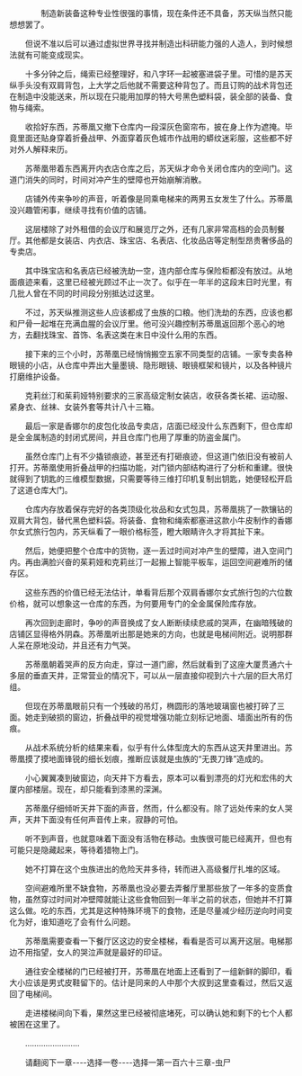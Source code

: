 <div class="read-content j_readContent" id="">
                <p>　　　　制造新装备这种专业性很强的事情，现在条件还不具备，苏天纵当然只能想想罢了。<p>　　但说不准以后可以通过虚拟世界寻找并制造出科研能力强的人造人，到时候想法就有可能变成现实。<p>　　十多分钟之后，绳索已经整理好，和八字环一起被塞进袋子里。可惜的是苏天纵手头没有双肩背包，上大学之后他就不需要这种背包了。而且订购的战术背包还在制造中没能送来，所以现在只能用加厚的特大号黑色塑料袋，装全部的装备、食物与绳索。<p>　　收拾好东西，苏蒂凰又撤下仓库内一段深灰色窗帘布，披在身上作为遮掩。毕竟里面还贴身穿着折叠战甲、外面穿着灰色城市作战用的蟒纹迷彩服，这些都不好对外人解释来历。<p>　　苏蒂凰带着东西离开内衣店仓库之后，苏天纵才命令关闭仓库内的空间门。这道门消失的同时，时间对冲产生的壁障也开始崩解消散。<p>　　店铺外传来争吵的声音，听着像是同乘电梯来的两男五女发生了什么。苏蒂凰没兴趣管闲事，继续寻找有价值的店铺。<p>　　这层楼除了对外租借的会议厅和展览厅之外，还有几家非常高档的会员制餐厅。其他都是女装店、内衣店、珠宝店、名表店、化妆品店等定制型昂贵奢侈品的专卖店。<p>　　其中珠宝店和名表店已经被洗劫一空，连内部仓库与保险柜都没有放过。从地面痕迹来看，这里已经被光顾过不止一次了。似乎在一年半的这段末日时光里，有几批人曾在不同的时间段分别抵达过这里。<p>　　不过，苏天纵推测这些人应该都成了虫族的口粮。他们洗劫的东西，应该也都和尸骨一起堆在充满血腥的会议厅里。他可没兴趣控制苏蒂凰返回那个恶心的地方，去翻找珠宝、首饰、名表这类在末日中没什么用的东西。<p>　　接下来的三个小时，苏蒂凰已经悄悄搬空五家不同类型的店铺。一家专卖各种眼镜的小店，从仓库中弄出大量墨镜、隐形眼镜、眼镜框架和镜片，以及各种镜片打磨维护设备。<p>　　克莉丝汀和茱莉娅特别要求的三家高级定制女装店，收获各类长裙、运动服、紧身衣、丝袜、女装外套等共计八十三箱。<p>　　最后一家是香娜尔的皮包化妆品专卖店，店面已经没什么东西剩下，但仓库却是全金属制造的封闭式房间，并且仓库门也用了厚重的防盗金属门。<p>　　虽然仓库门上有不少撬锁痕迹，甚至还有打砸痕迹，但这道门依旧没有被前人打开。苏蒂凰使用折叠战甲的扫描功能，对门锁内部结构进行了分析和重建。很快就得到了钥匙的三维模型数据，只需要等待三维打印机复制出钥匙，她便轻松开启了这道仓库大门。<p>　　仓库内存放着保存完好的各类顶级化妆品和女式包具，苏蒂凰挑了一款镶钻的双肩大背包，替代黑色塑料袋。将装备、食物和绳索都塞进这款小牛皮制作的香娜尔女式旅行包内，苏天纵看了一眼价格标签，瞪大眼睛许久才将其扯下来。<p>　　然后，她便把整个仓库中的货物，逐一丢过时间对冲产生的壁障，进入空间门内。再由满脸兴奋的茱莉娅和克莉丝汀一起搬上智能平板车，运回空间避难所的储存区。<p>　　这些东西的价值已经无法估计，单看背后那个双肩香娜尔女式旅行包的六位数价格，就可以想象这一仓库的东西，为何要用专门的全金属保险库存放。<p>　　再次回到走廊时，争吵的声音换成了女人断断续续悲戚的哭声，在幽暗残破的店铺区显得格外阴森。苏蒂凰听出那是她来的方向，也就是电梯间附近。说明那群人呆在原地没动，并且还有力气哭。<p>　　苏蒂凰朝着哭声的反方向走，穿过一道门廊，然后就看到了这座大厦贯通六十多层的垂直天井，正常营业的情况下，可以从一层直接仰视到六十六层的巨大吊灯组。<p>　　但现在苏蒂凰眼前只有一个残破的吊灯，椭圆形的落地玻璃窗也被打碎了三面。她走到破损的窗边，折叠战甲的视觉增强功能立刻标记地面、墙面出所有的伤痕。<p>　　从战术系统分析的结果来看，似乎有什么体型庞大的东西从这天井里进出。苏蒂凰摸了摸地面锋锐的细长划痕，推断应该就是虫族的“无畏刀锋”造成的。<p>　　小心翼翼凑到破窗边，向天井下方看去，原本可以看到漂亮的灯光和宏伟的大厦内部楼层。现在，却只能看到漆黑的深渊。<p>　　苏蒂凰仔细倾听天井下面的声音，然而，什么都没有。除了远处传来的女人哭声，天井下面没有任何声音传上来，寂静的可怕。<p>　　听不到声音，也就意味着下面没有活物在移动。虫族很可能已经离开，但也有可能只是隐藏起来，等待着猎物上门。<p>　　她不打算在这个虫族进出的危险天井多待，转而进入高级餐厅扎堆的区域。<p>　　空间避难所里不缺食物，苏蒂凰也没必要去弄餐厅里那些放了一年多的变质食物，虽然穿过时间对冲壁障就能让这些食物回到一年半之前的状态，但她并不打算这么做。吃的东西，尤其是这种特殊环境下的食物，还是尽量减少经历逆向时间变化为好，谁知道吃了会有什么问题。<p>　　苏蒂凰需要查看一下餐厅区这边的安全楼梯，看看是否可以离开这层。电梯那边不用指望，女人的哭泣声就是最好的印证。<p>　　通往安全楼梯的门已经被打开，苏蒂凰在地面上还看到了一组新鲜的脚印，看大小应该是男式皮鞋留下的。估计是同来的人中那个大叔到这里查看过，然后又返回了电梯间。<p>　　走进楼梯间向下看，果然这里已经被彻底堵死，可以确认她和剩下的七个人都被困在这里了。<p>　　……………………<p>　　请翻阅下一章----选择一卷----选择一第一百六十三章-虫尸<p>　　<p> 
            </div>